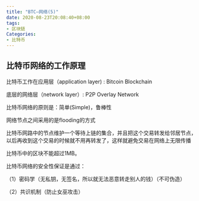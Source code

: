 ```yaml
---
title: "BTC—网络(5)"
date: 2020-08-23T20:08:40+08:00
tags:
- 区块链
Categories:
- 比特币
---
```


## 比特币网络的工作原理

比特币工作在应用层（application layer)	: Bitcoin Blockchain

底层的网络层（network layer）: P2P Overlay Network

比特币网络的原则是：简单(Simple)，鲁棒性

网络节点之间采用的是flooding的方式

比特币网路中的节点维护一个等待上链的集合，并且把这个交易转发给邻居节点，以后再收到这个交易的时候就不用再转发了，这样就避免交易在网络上无限传播

比特币中的区块不能超过1MB。

比特币网络的安全性保证是通过：

（1）密码学（无私钥，无签名，所以就无法恶意转走别人的钱）（不可伪造）

（2）共识机制（防止女巫攻击）